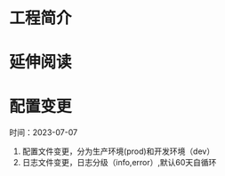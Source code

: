 # 工程简介

# 延伸阅读


# 配置变更
时间：2023-07-07
1. 配置文件变更，分为生产环境(prod)和开发环境（dev）
2. 日志文件变更，日志分级（info,error）,默认60天自循环

